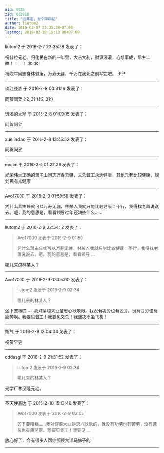 ```yaml
---
aid: 9025
zid: 632818
title: "过年啦，发个拜年贴"
author: liutom2
date: 2016-02-07 23:35:38+07:00
lastmod: 2016-02-10 15:13:00+07:00
---
```


liutom2 于 2016-2-7 23:35:38 发表了：

祝各位元老、归化民在新的一年里，大吉大利，财源滚滚，心想事成，早生二胎！！！！
:lol:lol

祝吹牛同志身体健康，万寿无疆，千万在我死之前写完吧。
;P;P

---

珠江夜游 于 2016-2-8 00:31:16 发表了：

同贺同贺
{:2_31:}{:2_31:}

---

饥渴的大斧 于 2016-2-8 01:09:15 发表了：

同贺同贺

---

xuelindiao 于 2016-2-8 13:45:52 发表了：

同贺同贺

---

meicn 于 2016-2-9 01:27:26 发表了：

光荣伟大正确的萧子山同志万寿无疆，文总督工永远健康，其他元老比较健康，规划民有点健康

---

Avo17000 于 2016-2-9 01:59:58 发表了：

凭什么萧主任就可以万寿无疆，林某人我就只能比较健康！不行，我得找老萧说说去。呃，我的意思是，看看领导过年还缺些什么……

---

liutom2 于 2016-2-9 02:34:12 发表了：

> Avo17000 发表于 2016-2-9 01:59
>
> 凭什么萧主任就可以万寿无疆，林某人我就只能比较健康！不行，我得找老萧说说去。呃，我的意思是，看看领导 ...

哪儿来的林某人？

---

Avo17000 于 2016-2-9 03:05:00 发表了：

> liutom2 发表于 2016-2-9 02:34
>
> 哪儿来的林某人？

这下要糟糕……我对穿越大业是忠心耿耿的，我没有功劳也有苦劳，没有苦劳也有疲劳啊。我要见督工！我要见文总！我坚决不坐飞机！

---

朔气 于 2016-2-9 12:04:04 发表了：

祝贺早更

---

cddssgl 于 2016-2-9 21:31:52 发表了：

> liutom2 发表于 2016-2-9 02:34
>
> 哪儿来的林某人？

光学厂林汉隆元老。

---

圣天使高达 于 2016-2-10 15:13:46 发表了：

> Avo17000 发表于 2016-2-9 03:05
>
> 这下要糟糕……我对穿越大业是忠心耿耿的，我没有功劳也有苦劳，没有苦劳也有疲劳啊。我要见督工！我要见 ...

放心好了，会有很多人帮你照顾大洋马妹子的

---

